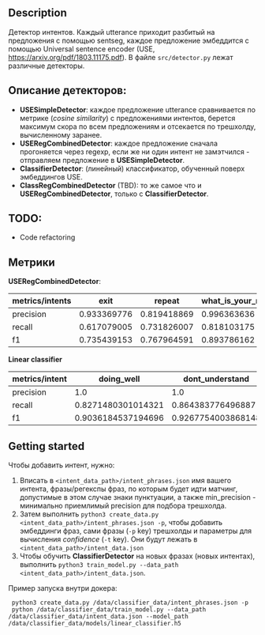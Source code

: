 ## Description

Детектор интентов. Каждый utterance приходит разбитый на предложения с помощью sentseg, каждое предложение
эмбеддится с помощью Universal sentence encoder (USE, https://arxiv.org/pdf/1803.11175.pdf).
В файле `src/detector.py` лежат различные детекторы.

## Описание детекторов:

- **USESimpleDetector**:  каждое предложение utterance сравнивается по метрике (*cosine similarity*) с предложениями интентов, берется максимум скора по всем предложениям и отсекается по трешхолду, вычисленному заранее.
- **USERegCombinedDetector**: каждое предложение сначала прогоняется через regexp, если же ни один интент не замэтчился - отправляем предложение в **USESimpleDetector**.
- **ClassifierDetector**: (линейный) классификатор, обученный поверх эмбеддингов USE.
- **ClassRegCombinedDetector** (TBD): то же самое что и **USERegCombinedDetector**, только c **ClassifierDetector**.

## TODO:

- Code refactoring

## Метрики

**USERegCombinedDetector**:

| metrics/intents | exit        | repeat      | what\_is\_your\_name | where\_are\_you\_from | what\_can\_you\_do | who\_made\_you | what\_is\_your\_job |
|-----------------|-------------|-------------|----------------------|-----------------------|--------------------|----------------|---------------------|
| precision       | 0.933369776 | 0.819418869 | 0.996363636          | 0.958124098           | 0.851321586        | 0.876727199    | 0.92990404          |
| recall          | 0.617079005 | 0.731826007 | 0.818103175          | 0.87984127            | 0.72               | 0.877472177    | 0.905040404         |
| f1              | 0.735439153 | 0.767964591 | 0.893786162          | 0.909311858           | 0.670418219        | 0.874162102    | 0.912530126         |

**Linear classifier**

| metrics/intent | doing\_well         | dont\_understand    | exit                | no                  | opinion\_request    | repeat              | tell\_me\_more      | weather\_forecast\_intent | what\_can\_you\_do  | what\_is\_your\_job | what\_is\_your\_name | what\_time           | where\_are\_you\_from | who\_made\_you      | yes                 |
|----------------|---------------------|---------------------|---------------------|---------------------|---------------------|---------------------|---------------------|---------------------------|---------------------|---------------------|----------------------|----------------------|-----------------------|---------------------|---------------------|
| precision      | 1\.0                | 1\.0                | 0\.9964787501200789 | 1\.0                | 0\.9996212111280496 | 0\.9982447699147405 | 1\.0                | 0\.9998086484490362       | 0\.9406622419448508 | 0\.9930205949656751 | 0\.99                | 0\.6                 | 0\.999367088607595    | 0\.9860114920212973 | 0\.9967607105538139 |
| recall         | 0\.8271480301014321 | 0\.864383776496887  | 0\.9534345021261869 | 0\.5748186754765702 | 0\.995374956384347  | 0\.9583344174133973 | 0\.5986237373737373 | 0\.9880205217606252       | 0\.6960568179811785 | 0\.7349294333117863 | 0\.8866540404040404  | 0\.19                | 0\.9164571982757981   | 0\.9802254067255742 | 0\.6001359536978585 |
| f1             | 0\.9036184537194696 | 0\.9267754003868148 | 0\.9744161467246719 | 0\.7259310291205616 | 0\.9974932691400664 | 0\.977794422336772  | 0\.7441735796882856 | 0\.9938752158190916       | 0\.7940653925540758 | 0\.8347719509367446 | 0\.9336422400049642  | 0\.28095238095238095 | 0\.9553731083663756   | 0\.9826710980784583 | 0\.7458926254669818 |



## Getting started

Чтобы добавить интент, нужно:
 1. Вписать в `<intent_data_path>/intent_phrases.json` имя вашего интента, фразы/регекспы фраз, по которым будет идти матчинг, допустимые в этом случае знаки пунктуации, а также min_precision - минимально приемлимый precision для подбора трешхолда.
 2. Затем выполнить `python3 create_data.py <intent_data_path>/intent_phrases.json -p`, чтобы добавить эмбеддинги фраз, сами фразы (`-p` key) трешхолды и параметры для вычисления *confidence* (`-t` key). Они будут лежать в `<intent_data_path>/intent_data.json`
 3. Чтобы обучить **ClassifierDetector** на новых фразах (новых интентах), выполнить `python3 train_model.py --data_path <intent_data_path>/intent_data.json`.

Пример запуска внутри докера:
 ```
  python3 create_data.py /data/classifier_data/intent_phrases.json -p
  python /data/classifier_data/train_model.py --data_path /data/classifier_data/intent_data.json --model_path /data/classifier_data/models/linear_classifier.h5
 ```
